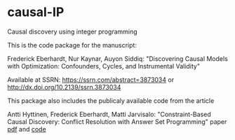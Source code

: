 # causal-IP
Causal discovery using integer programming

This is the code package for the manuscript:

Frederick Eberhardt, Nur Kaynar, Auyon Siddiq:
"Discovering Causal Models with Optimization:
Confounders, Cycles, and Instrumental Validity"

Available at SSRN: https://ssrn.com/abstract=3873034 or http://dx.doi.org/10.2139/ssrn.3873034


This package also includes the publicaly available code from the article

Antti Hyttinen, Frederick Eberhardt, Matti Jarvisalo:
"Constraint-Based Causal Discovery: Conflict Resolution with Answer Set Programming"
paper [pdf](http://www.its.caltech.edu/~fehardt/papers/HEJ_UAI2014.pdf) and [code](https://drive.google.com/file/d/0B7pSUZzmhZ33RGV2WVJpMjhpc3M/view)


